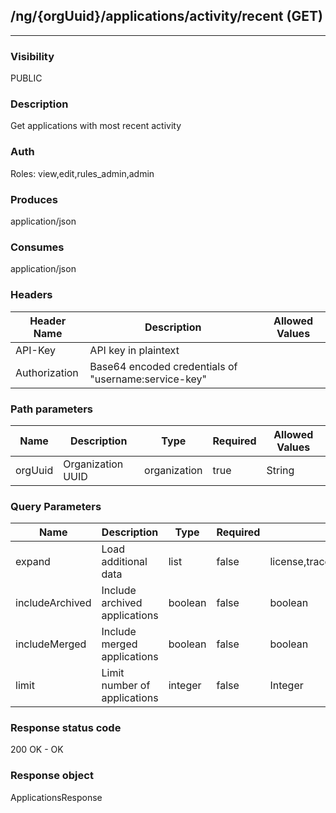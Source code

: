 ## /ng/{orgUuid}/applications/activity/recent (GET)
---
### Visibility
PUBLIC
### Description
Get applications with most recent activity
### Auth
Roles: view,edit,rules_admin,admin
### Produces
application/json
### Consumes
application/json
### Headers
| Header Name | Description | Allowed Values |
| ----------- | ----------- | ----------- |
| API-Key | API key in plaintext |  |
| Authorization | Base64 encoded credentials of &quot;username:service-key&quot; |  |
### Path parameters
| Name | Description | Type | Required | Allowed Values |
| ----------- | ----------- | ----------- | ----------- | ----------- |
| orgUuid | Organization UUID | organization | true | String |
### Query Parameters
| Name | Description | Type | Required | Allowed Values |
| ----------- | ----------- | ----------- | ----------- | ----------- |
| expand | Load additional data | list | false | license,trace_breakdown,scores,coverage,skip_links |
| includeArchived | Include archived applications | boolean | false | boolean |
| includeMerged | Include merged applications | boolean | false | boolean |
| limit | Limit number of applications | integer | false | Integer |
### Response status code
200 OK - OK
### Response object
ApplicationsResponse
